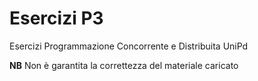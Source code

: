 # Esercizi P3
Esercizi Programmazione Concorrente e Distribuita UniPd

<b>NB</b> Non è garantita la correttezza del materiale caricato
